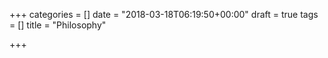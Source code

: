 +++
categories = []
date = "2018-03-18T06:19:50+00:00"
draft = true
tags = []
title = "Philosophy"

+++
